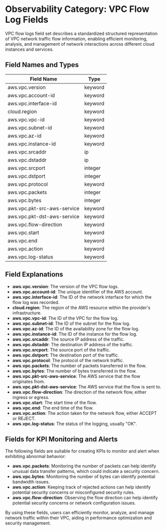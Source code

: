 # Observability Category: VPC Flow Log Fields

VPC flow logs field set describes a standardized structured representation of VPC network traffic flow information, enabling efficient monitoring, analysis, and management of network interactions across different cloud instances and services.

## Field Names and Types

| Field Name                     | Type    |
|--------------------------------|---------|
| aws.vpc.version                | keyword |
| aws.vpc.account-id             | keyword |
| aws.vpc.interface-id           | keyword |
| cloud.region                   | keyword |
| aws.vpc.vpc-id                 | keyword |
| aws.vpc.subnet-id              | keyword |
| aws.vpc.az-id                  | keyword |
| aws.vpc.instance-id            | keyword |
| aws.vpc.srcaddr                | ip      |
| aws.vpc.dstaddr                | ip      |
| aws.vpc.srcport                | integer |
| aws.vpc.dstport                | integer |
| aws.vpc.protocol               | keyword |
| aws.vpc.packets                | integer |
| aws.vpc.bytes                  | integer |
| aws.vpc.pkt-src-aws-service    | keyword |
| aws.vpc.pkt-dst-aws-service    | keyword |
| aws.vpc.flow-direction         | keyword |
| aws.vpc.start                  | keyword |
| aws.vpc.end                    | keyword |
| aws.vpc.action                 | keyword |
| aws.vpc.log-status             | keyword |

## Field Explanations

- **aws.vpc.version**: The version of the VPC flow logs.
- **aws.vpc.account-id**: The unique identifier of the AWS account.
- **aws.vpc.interface-id**: The ID of the network interface for which the flow log was recorded.
- **cloud.region**: The region of the AWS resource within the provider's infrastructure.
- **aws.vpc.vpc-id**: The ID of the VPC for the flow log.
- **aws.vpc.subnet-id**: The ID of the subnet for the flow log.
- **aws.vpc.az-id**: The ID of the availability zone for the flow log.
- **aws.vpc.instance-id**: The ID of the instance for the flow log.
- **aws.vpc.srcaddr**: The source IP address of the traffic.
- **aws.vpc.dstaddr**: The destination IP address of the traffic.
- **aws.vpc.srcport**: The source port of the traffic.
- **aws.vpc.dstport**: The destination port of the traffic.
- **aws.vpc.protocol**: The protocol of the network traffic.
- **aws.vpc.packets**: The number of packets transferred in the flow.
- **aws.vpc.bytes**: The number of bytes transferred in the flow.
- **aws.vpc.pkt-src-aws-service**: The AWS service that the flow originates from.
- **aws.vpc.pkt-dst-aws-service**: The AWS service that the flow is sent to.
- **aws.vpc.flow-direction**: The direction of the network flow, either ingress or egress.
- **aws.vpc.start**: The start time of the flow.
- **aws.vpc.end**: The end time of the flow.
- **aws.vpc.action**: The action taken for the network flow, either ACCEPT or REJECT.
- **aws.vpc.log-status**: The status of the logging, usually "OK".

## Fields for KPI Monitoring and Alerts

The following fields are suitable for creating KPIs to monitor and alert when exhibiting abnormal behavior:

- **aws.vpc.packets**: Monitoring the number of packets can help identify unusual data transfer patterns, which could indicate a security concern.
- **aws.vpc.bytes**: Monitoring the number of bytes can identify potential bandwidth issues.
- **aws.vpc.action**: Keeping track of rejected actions can help identify potential security concerns or misconfigured security rules.
- **aws.vpc.flow-direction**: Observing the flow direction can help identify potential security concerns or network configuration issues.

By using these fields, users can efficiently monitor, analyze, and manage network traffic within their VPC, aiding in performance optimization and security management.
